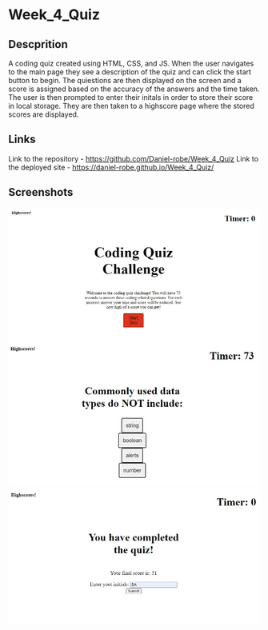 # Week_4_Quiz

## Descprition 

A coding quiz created using HTML, CSS, and JS. When the user navigates to the main page they see a description of the quiz and can click the start button to begin. The quiestions are then displayed on the screen and a score is assigned based on the accuracy of the answers and the time taken. The user is then prompted to enter their initals in order to store their score in local storage. They are then taken to a highscore page where the stored scores are displayed. 

## Links

Link to the repository - https://github.com/Daniel-robe/Week_4_Quiz
Link to the deployed site - https://daniel-robe.github.io/Week_4_Quiz/

## Screenshots

![Landing page](./assets/Images/landing-screenshot.JPG)
![Question](./assets/Images/question-screenshot.JPG)
![Ending page](./assets/Images/ending-screenshot.JPG)
